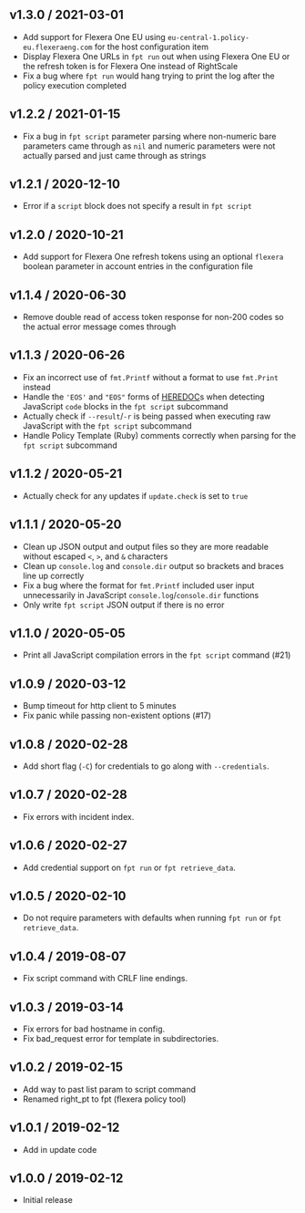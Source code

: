 v1.3.0 / 2021-03-01
-------------------
* Add support for Flexera One EU using `eu-central-1.policy-eu.flexeraeng.com` for the host configuration item
* Display Flexera One URLs in `fpt run` out when using Flexera One EU or the refresh token is for Flexera One
  instead of RightScale
* Fix a bug where `fpt run` would hang trying to print the log after the policy execution completed

v1.2.2 / 2021-01-15
-------------------
* Fix a bug in `fpt script` parameter parsing where non-numeric bare parameters came through as `nil` and numeric
  parameters were not actually parsed and just came through as strings

v1.2.1 / 2020-12-10
-------------------
* Error if a `script` block does not specify a result in `fpt script`

v1.2.0 / 2020-10-21
-------------------
* Add support for Flexera One refresh tokens using an optional `flexera` boolean parameter in account entries in
  the configuration file

v1.1.4 / 2020-06-30
-------------------
* Remove double read of access token response for non-200 codes so the actual error message comes through

v1.1.3 / 2020-06-26
-------------------
* Fix an incorrect use of `fmt.Printf` without a format to use `fmt.Print` instead
* Handle the `'EOS'` and `"EOS"` forms of [HEREDOC](https://ruby-doc.org/core-2.2.7/doc/syntax/literals_rdoc.html#label-Here+Documents)s when detecting JavaScript `code` blocks in the `fpt script` subcommand
* Actually check if `--result`/`-r` is being passed when executing raw JavaScript with the `fpt script` subcommand
* Handle Policy Template (Ruby) comments correctly when parsing for the `fpt script` subcommand

v1.1.2 / 2020-05-21
-------------------
* Actually check for any updates if `update.check` is set to `true`

v1.1.1 / 2020-05-20
-------------------
* Clean up JSON output and output files so they are more readable without escaped `<`, `>`, and `&` characters
* Clean up `console.log` and `console.dir` output so brackets and braces line up correctly
* Fix a bug where the format for `fmt.Printf` included user input unnecessarily in JavaScript `console.log`/`console.dir` functions
* Only write `fpt script` JSON output if there is no error

v1.1.0 / 2020-05-05
-------------------
* Print all JavaScript compilation errors in the `fpt script` command (#21)

v1.0.9 / 2020-03-12
-------------------
* Bump timeout for http client to 5 minutes
* Fix panic while passing non-existent options (#17)

v1.0.8 / 2020-02-28
-------------------
* Add short flag (`-C`) for credentials to go along with `--credentials`.

v1.0.7 / 2020-02-28
-------------------
* Fix errors with incident index.

v1.0.6 / 2020-02-27
-------------------
* Add credential support on `fpt run` or `fpt retrieve_data`.

v1.0.5 / 2020-02-10
-------------------
* Do not require parameters with defaults when running `fpt run` or `fpt retrieve_data`.

v1.0.4 / 2019-08-07
-------------------
* Fix script command with CRLF line endings.

v1.0.3 / 2019-03-14
-------------------
* Fix errors for bad hostname in config.
* Fix bad_request error for template in subdirectories.

v1.0.2 / 2019-02-15
-------------------
* Add way to past list param to script command
* Renamed right_pt to fpt (flexera policy tool)

v1.0.1 / 2019-02-12
-------------------
* Add in update code

v1.0.0 / 2019-02-12
-------------------
* Initial release
